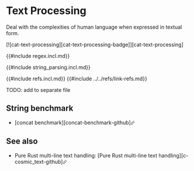 # Text Processing

Deal with the complexities of human language when expressed in textual form.

[![cat-text-processing][cat-text-processing-badge]][cat-text-processing]

{{#include regex.incl.md}}

{{#include string_parsing.incl.md}}

{{#include refs.incl.md}}
{{#include ../../refs/link-refs.md}}

<div class="hidden">
TODO: add to separate file

## String benchmark

- [concat benchmark][concat-benchmark-github]⮳

## See also

- Pure Rust multi-line text handling: [Pure Rust multi-line text handling][c-cosmic_text-github]⮳

</div>
